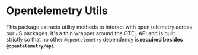 # Opentelemetry Utils

This package extracts utility methods to interact with open telemetry across our JS packages. It's a thin wrapper around
the OTEL API and is built strictly so that no other `@opentelemetry` dependency is **required besides
`@opentelemetry/api`.**
